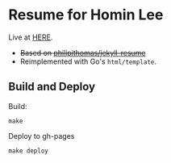 # Resume for Homin Lee

Live at [HERE](http://suapapa.github.io/resume/).
* ~~Based on [philipithomas/jekyll-resume](https://github.com/philipithomas/jekyll-resume/)~~
* Reimplemented with Go's `html/template`.

## Build and Deploy

Build:

    make

Deploy to gh-pages

    make deploy